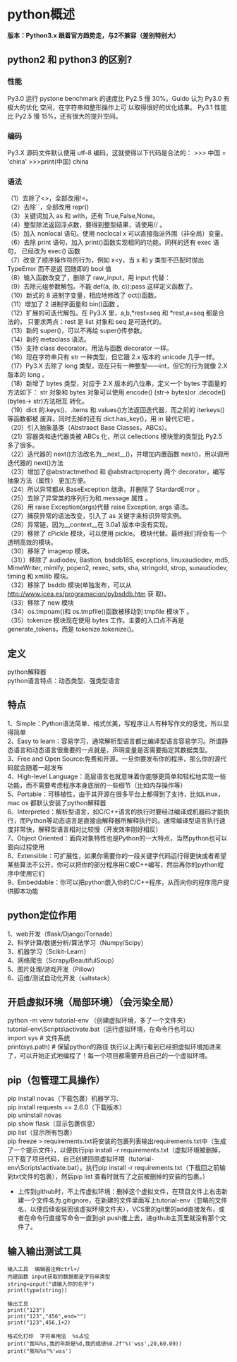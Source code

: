 # python概述
**版本：Python3.x  跟着官方趋势走，与2不兼容（差别特别大）**  
## python2 和 python3 的区别?
### 性能 
Py3.0 运行 pystone benchmark 的速度比 Py2.5 慢 30%。Guido 认为 Py3.0 有极大的优化 空间，在字符串和整形操作上可 以取得很好的优化结果。 Py3.1 性能比 Py2.5 慢 15%，还有很大的提升空间。
### 编码
 Py3.X 源码文件默认使用 utf-8 编码，这就使得以下代码是合法的： >>> 中国 = 'china' >>>print(中国) china
### 语法
 （1）去除了<>，全部改用!=。  
 （2）去除``，全部改用 repr()  
 （3）关键词加入 as 和 with，还有 True,False,None。  
 （4）整型除法返回浮点数，要得到整型结果，请使用// 。  
 （5）加入 nonlocal 语句。使用 noclocal x 可以直接指派外围（非全局）变量。  
 （6）去除 print 语句，加入 print()函数实现相同的功能。同样的还有 exec 语句， 已经改为 exec() 函数   
 （7）改变了顺序操作符的行为，例如 x<y，当 x 和 y 类型不匹配时抛出 TypeError 而不是返 回随即的 bool 值   
 （8）输入函数改变了，删除了 raw_input，用 input 代替：   
 （9）去除元组参数解包。不能 def(a, (b, c)):pass 这样定义函数了。  
 （10）新式的 8 进制字变量，相应地修改了 oct()函数。  
 （11）增加了 2 进制字面量和 bin()函数 。  
 （12）扩展的可迭代解包。在 Py3.X 里，a,b,*rest=seq 和 *rest,a=seq 都是合法的， 只要求两点：rest 是 list 对象和 seq 是可迭代的。  
 （13）新的 super()，可以不再给 super()传参数。   
 （14）新的 metaclass 语法。  
 （15）支持 class decorator。用法与函数 decorator 一样。  
 （16）现在字符串只有 str 一种类型，但它跟 2.x 版本的 unicode 几乎一样。   
 （17）Py3.X 去除了 long 类型，现在只有一种整型——int，但它的行为就像 2.X 版本的 long 。  
 （18）新增了 bytes 类型，对应于 2.X 版本的八位串，定义一个 bytes 字面量的方法如下： str 对象和 bytes 对象可以使用.encode() (str-> bytes)or .decode()(bytes-> str)方法相互 转化。   
 （19）dict 的.keys()、.items 和.values()方法返回迭代器，而之前的 iterkeys()等函数都被 废弃。同时去掉的还有 dict.has_key()，用 in 替代它吧 。  
 （20）引入抽象基类（Abstraact Base Classes，ABCs）。   
 （21）容器类和迭代器类被 ABCs 化，所以 cellections 模块里的类型比 Py2.5 多了很多。   
 （22）迭代器的 next()方法改名为__next__()，并增加内置函数 next()，用以调用迭代器的 next()方法  
（23）增加了@abstractmethod 和 @abstractproperty 两个 decorator，编写抽象方法（属性） 更加方便。  
（24）所以异常都从 BaseException 继承，并删除了 StardardError 。  
（25）去除了异常类的序列行为和.message 属性 。  
（26）用 raise Exception(args)代替 raise Exception, args 语法。  
（27）捕获异常的语法改变，引入了 as 关键字来标识异常实例。  
（28）异常链，因为__context__在 3.0a1 版本中没有实现。  
（29）移除了 cPickle 模块，可以使用 pickle。 模块代替。最终我们将会有一个透明高效的模块。  
（30）移除了 imageop 模块。   
（31））移除了 audiodev, Bastion, bsddb185, exceptions, linuxaudiodev, md5, MimeWriter, mimify, popen2, rexec, sets, sha, stringold, strop, sunaudiodev, timing 和 xmllib 模块。  
（32）移除了 bsddb 模块(单独发布，可以从 http://www.jcea.es/programacion/pybsddb.htm 获 取)。  
（33）移除了 new 模块   
（34）os.tmpnam()和 os.tmpfile()函数被移动到 tmpfile 模块下 。  
（35）tokenize 模块现在使用 bytes 工作。主要的入口点不再是 generate_tokens，而是 tokenize.tokenize()。
## 定义
python解释器  
python语言特点：动态类型、强类型语言
## 特点
1、Simple：Python语法简单、格式优美，写程序让人有种写作文的感觉，所以显得简单  
2、Easy to learn：容易学习，通常解析型语言都比编译型语言容易学习。所谓静态语言和动态语言很重要的一点就是，声明变量是否需要指定其数据类型。  
3、Free and Open Source:免费和开源，一旦你要发布你的程序，那么你的源代码就会随着一起发布  
4、High-level Language：高层语言也就意味着你能够更简单和轻松地实现一些功能，而不需要考虑程序本身底层的一些细节（比如内存操作等）  
5、Portable：可移植性，由于其开源在很多平台上都得到了支持，比如Linux，mac os 都默认安装了python解释器  
6、Interpreted：解析型语言，如C/C++语言的执行时要经过编译成机器码才能执行，而Python等动态语言是直接由解释器所解释执行的。通常编译型语言执行速度非常快，解释型语言相对比较慢（开发效率刚好相反）  
7、Object Oriented：面向对象特性也是Python的一大特点，当然python也可以面向过程使用  
8、Extensible：可扩展性，如果你需要你的一段关键字代码运行得更快或者希望某些算法不公开，你可以把你的部分程序用C或C++编写，然后再你的python程序中使用它们  
9、Embeddable：你可以把python嵌入你的C/C++程序，从而向你的程序用户提供脚本功能      
## python定位作用
1、web开发（flask/Django/Tornade）  
2、科学计算/数据分析/算法学习（Numpy/Scipy）  
3、机器学习（Scikit-Learn）  
4、网络爬虫（Scrapy/BeautifulSoup）  
5、图片处理/游戏开发（Pillow）  
6、运维/测试自动化开发（saltstack）  
## 开启虚拟环境（局部环境）（会污染全局）
python -m venv tutorial-env （创建虚拟环境，多了一个文件夹）  
tutorial-env\Scripts\activate.bat（运行虚拟环境，在命令行也可以）  
import sys   # 文件系统  
print(sys.path)  # 保留python的路径   执行以上两行看到已经把虚拟环境加进来了，可以开始正式地编程了！每一个项目都需要开启自己的一个虚拟环境。
## pip（包管理工具操作）
pip install novas（下载包裹）机器学习、  
pip install requests == 2.6.0（下载版本）  
pip uninstall novas  
pip show flask（显示包裹信息）  
pip list（显示所有包裹）  
pip freeze > requirements.txt将安装的包裹列表输出requirements.txt中（生成了一个提示文件），以便执行pip install -r requirements.txt（虚拟环境被删掉，只下载了项目代码，自己创建回原虚拟环境（tutorial-env\Scripts\activate.bat）。执行pip install -r requirements.txt（下载回之前输到txt文件的包裹），然后pip list 查看时就有了之前被删掉的安装的包裹。）
* 上传到github时，不上传虚拟环境：删掉这个虚拟文件，在项目文件上右击新建一个文件名为.gitignore，在新建的文件里面写上tutorial-env（忽略的文件名，以便后续安装回该虚拟环境文件夹），VCS里的git里的add直接发布，或者在命令行直接写命令一直到git push推上去，进github主页里就没有那个文件了。
## 输入输出测试工具
```
输入工具  编辑器注释ctrl+/
内建函数 input获取的数据都是字符串类型
string=input("请输入你的名字")   
print(type(string))  

输出工具   
print("123")
print("123","456",end="")
print("123",456,1+2)

格式化打印  字符串用法  %s占位
print("我叫%s,我的年龄是%d,我的成绩%0.2f"%('wss',20,60.09))
print("我叫%s"%'wss')
``` 
